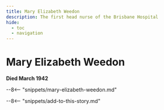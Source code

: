 ```yaml
---
title: Mary Elizabeth Weedon
description: The first head nurse of the Brisbane Hospital
hide:
  - toc
  - navigation 
---
```


# Mary Elizabeth Weedon

**Died March 1942**

--8<-- "snippets/mary-elizabeth-weedon.md"

--8<-- "snippets/add-to-this-story.md"